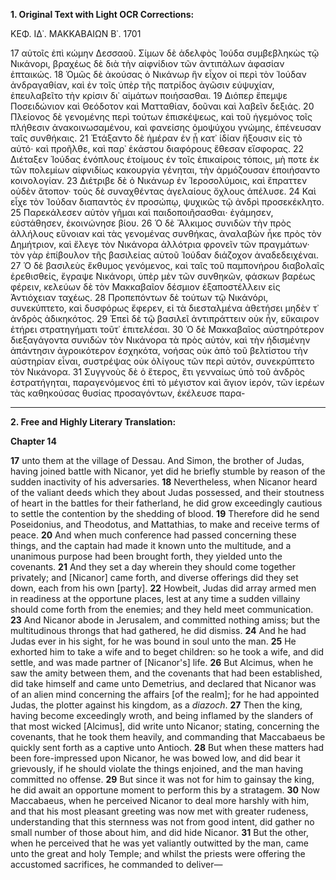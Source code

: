 **1. Original Text with Light OCR Corrections:**

ΚΕΦ. ΙΔ᾽. ΜΑΚΚΑΒΑΙΩΝ Β᾽. 1701

17 αὐτοῖς ἐπὶ κώμην Δεσσαοῦ. Σίμων δὲ ἀδελφὸς Ἰούδα συμβεβληκὼς
τῷ Νικάνορι, βραχέως δὲ διὰ τὴν αἰφνίδιον τῶν ἀντιπάλων
ἀφασίαν ἐπταικώς.
18 Ὁμῶς δὲ ἀκούσας ὁ Νικάνωρ ἣν εἶχον οἱ περὶ τὸν Ἰούδαν ἀνδραγαθίαν,
καὶ ἐν τοῖς ὑπὲρ τῆς πατρίδος ἀγῶσιν εὐψυχίαν, ἐπευλαβεῖτο τὴν
κρίσιν δι᾽ αἱμάτων ποιήσασθαι.
19 Διόπερ ἔπεμψε Ποσειδώνιον καὶ Θεόδοτον καὶ Ματταθίαν, δοῦναι
καὶ λαβεῖν δεξιάς.
20 Πλείονος δὲ γενομένης περὶ τούτων ἐπισκέψεως, καὶ τοῦ ἡγεμόνος
τοῖς πλήθεσιν ἀνακοινωσαμένου, καὶ φανείσης ὁμοψύχου γνώμης,
ἐπένευσαν ταῖς συνθήκαις.
21 Ἐτάξαντο δὲ ἡμέραν ἐν ᾗ κατ᾽ ἰδίαν ἥξουσιν εἰς τὸ αὐτό· καὶ προῆλθε,
καὶ παρ᾽ ἑκάστου διαφόρους ἔθεσαν εἴσφορας.
22 Διέταξεν Ἰούδας ἐνόπλους ἑτοίμους ἐν τοῖς ἐπικαίροις τόποις, μὴ
ποτε ἐκ τῶν πολεμίων αἰφνιδίως κακουργία γένηται, τὴν ἁρμόζουσαν
ἐποιήσαντο κοινολογίαν.
23 Διέτριβε δὲ ὁ Νικάνωρ ἐν Ἱεροσολύμοις, καὶ ἔπραττεν οὐδὲν ἄτοπον·
τοὺς δὲ συναχθέντας ἀγελαίους ὄχλους ἀπέλυσε.
24 Καὶ εἶχε τὸν Ἰούδαν διαπαντὸς ἐν προσώπῳ, ψυχικῶς τῷ ἀνδρὶ
προσεκέκλητο.
25 Παρεκάλεσεν αὐτὸν γῆμαι καὶ παιδοποιῆσασθαι· ἐγάμησεν, εὐστάθησεν,
ἐκοινώνησε βίου.
26 Ὁ δὲ Ἄλκιμος συνιδὼν τὴν πρὸς ἀλλήλους εὔνοιαν καὶ τὰς γενομένας
συνθήκας, ἀναλαβὼν ἦκε πρὸς τὸν Δημήτριον, καὶ ἔλεγε τὸν Νικάνορα
ἀλλότρια φρονεῖν τῶν πραγμάτων· τὸν γὰρ ἐπίβουλον τῆς βασιλείας
αὐτοῦ Ἰούδαν διάζοχον ἀναδεδειχέναι.
27 Ὁ δὲ βασιλεὺς ἔκθυμος γενόμενος, καὶ ταῖς τοῦ παμπονήρου διαβολαῖς
ἐρεθισθείς, ἔγραψε Νικάνορι, ὑπὲρ μὲν τῶν συνθηκῶν, φάσκων
βαρέως φέρειν, κελεύων δὲ τὸν Μακκαβαῖον δέσμιον ἐξαποστέλλειν
εἰς Ἀντιόχειαν ταχέως.
28 Προπεπόντων δὲ τούτων τῷ Νικάνόρι, συνεκύπτετο, καὶ δυσφόρως
ἔφερεν, εἰ τὰ διεσταλμένα ἀθετήσει μηδὲν τ᾽ ἀνδρὸς ἀδικηκότος.
29 Ἐπεὶ δὲ τῷ βασιλεῖ ἀντιπράττειν οὐκ ἦν, εὔκαιρον ἐτήρει
στρατηγήματι τοῦτ᾽ ἐπιτελέσαι.
30 Ὁ δὲ Μακκαβαῖος αὐστηρότερον διεξαγάγοντα συνιδὼν τὸν Νικάνορα
τὰ πρὸς αὐτόν, καὶ τὴν ἡδισμένην ἀπάντησιν ἀγροικότερον ἐσχηκότα,
νοήσας οὐκ ἀπὸ τοῦ βελτίστου τὴν αὐστηρίαν εἶναι, συστρέψας οὐκ
ὀλίγους τῶν περὶ αὐτόν, συνεκρύπτετο τὸν Νικάνορα.
31 Συγγνοὺς δὲ ὁ ἕτερος, ἔτι γενναίως ὑπὸ τοῦ ἀνδρὸς ἐστρατήγηται,
παραγενόμενος ἐπὶ τὸ μέγιστον καὶ ἅγιον ἱερόν, τῶν ἱερέων τὰς
καθηκούσας θυσίας προσαγόντων, ἐκέλευσε παρα-

---

**2. Free and Highly Literary Translation:**

**Chapter 14**

**17** unto them at the village of Dessau. And Simon, the brother of Judas, having joined battle with Nicanor, yet did he briefly stumble by reason of the sudden inactivity of his adversaries.
**18** Nevertheless, when Nicanor heard of the valiant deeds which they about Judas possessed, and their stoutness of heart in the battles for their fatherland, he did grow exceedingly cautious to settle the contention by the shedding of blood.
**19** Therefore did he send Poseidonius, and Theodotus, and Mattathias, to make and receive terms of peace.
**20** And when much conference had passed concerning these things, and the captain had made it known unto the multitude, and a unanimous purpose had been brought forth, they yielded unto the covenants.
**21** And they set a day wherein they should come together privately; and [Nicanor] came forth, and diverse offerings did they set down, each from his own [party].
**22** Howbeit, Judas did array armed men in readiness at the opportune places, lest at any time a sudden villainy should come forth from the enemies; and they held meet communication.
**23** And Nicanor abode in Jerusalem, and committed nothing amiss; but the multitudinous throngs that had gathered, he did dismiss.
**24** And he had Judas ever in his sight, for he was bound in soul unto the man.
**25** He exhorted him to take a wife and to beget children: so he took a wife, and did settle, and was made partner of [Nicanor's] life.
**26** But Alcimus, when he saw the amity between them, and the covenants that had been established, did take himself and came unto Demetrius, and declared that Nicanor was of an alien mind concerning the affairs [of the realm]; for he had appointed Judas, the plotter against his kingdom, as a *diazoch*.
**27** Then the king, having become exceedingly wroth, and being inflamed by the slanders of that most wicked [Alcimus], did write unto Nicanor; stating, concerning the covenants, that he took them heavily, and commanding that Maccabaeus be quickly sent forth as a captive unto Antioch.
**28** But when these matters had been fore-impressed upon Nicanor, he was bowed low, and did bear it grievously, if he should violate the things enjoined, and the man having committed no offense.
**29** But since it was not for him to gainsay the king, he did await an opportune moment to perform this by a stratagem.
**30** Now Maccabaeus, when he perceived Nicanor to deal more harshly with him, and that his most pleasant greeting was now met with greater rudeness, understanding that this sternness was not from good intent, did gather no small number of those about him, and did hide Nicanor.
**31** But the other, when he perceived that he was yet valiantly outwitted by the man, came unto the great and holy Temple; and whilst the priests were offering the accustomed sacrifices, he commanded to deliver—